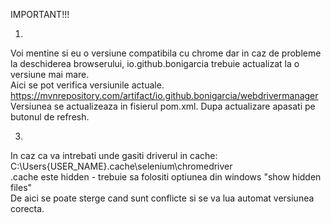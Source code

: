 IMPORTANT!!!

1.  
Voi mentine si eu o versiune compatibila cu chrome dar in caz de probleme la deschiderea browserului, io.github.bonigarcia trebuie actualizat la o versiune mai mare.  
Aici se pot verifica versiunile actuale. 
https://mvnrepository.com/artifact/io.github.bonigarcia/webdrivermanager
Versiunea se actualizeaza in fisierul pom.xml. Dupa actualizare apasati pe butonul de refresh.    

3.  
In caz ca va intrebati unde gasiti driverul in cache:  
C:\Users\{USER_NAME}\.cache\selenium\chromedriver  
.cache este hidden - trebuie sa folositi optiunea din windows "show hidden files"  
De aici se poate sterge cand sunt conflicte si se va lua automat versiunea corecta.  
